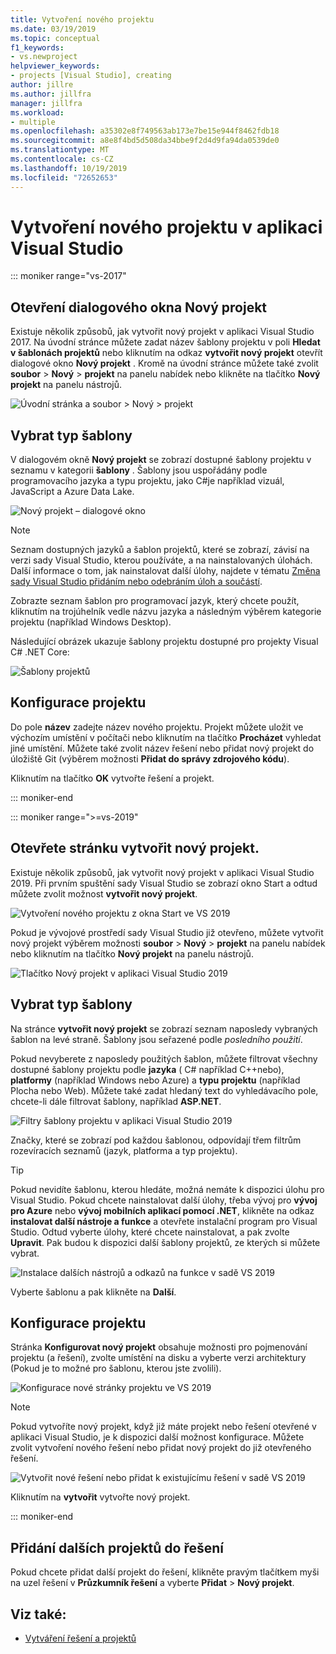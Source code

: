 ```yaml
---
title: Vytvoření nového projektu
ms.date: 03/19/2019
ms.topic: conceptual
f1_keywords:
- vs.newproject
helpviewer_keywords:
- projects [Visual Studio], creating
author: jillre
ms.author: jillfra
manager: jillfra
ms.workload:
- multiple
ms.openlocfilehash: a35302e8f749563ab173e7be15e944f8462fdb18
ms.sourcegitcommit: a8e8f4bd5d508da34bbe9f2d4d9fa94da0539de0
ms.translationtype: MT
ms.contentlocale: cs-CZ
ms.lasthandoff: 10/19/2019
ms.locfileid: "72652653"
---
```

# <a name="create-a-new-project-in-visual-studio"></a>Vytvoření nového projektu v aplikaci Visual Studio

::: moniker range="vs-2017"

## <a name="open-the-new-project-dialog"></a>Otevření dialogového okna Nový projekt

Existuje několik způsobů, jak vytvořit nový projekt v aplikaci Visual Studio 2017. Na úvodní stránce můžete zadat název šablony projektu v poli **Hledat v šablonách projektů** nebo kliknutím na odkaz **vytvořit nový projekt** otevřít dialogové okno **Nový projekt** . Kromě na úvodní stránce můžete také zvolit **soubor**  > **Nový**  > **projekt** na panelu nabídek nebo klikněte na tlačítko **Nový projekt** na panelu nástrojů.

![Úvodní stránka a soubor > Nový > projekt](./media/vside-newproject1.png)

## <a name="select-a-template-type"></a>Vybrat typ šablony

V dialogovém okně **Nový projekt** se zobrazí dostupné šablony projektu v seznamu v kategorii **šablony** . Šablony jsou uspořádány podle programovacího jazyka a typu projektu, jako C#je například vizuál, JavaScript a Azure Data Lake.

![Nový projekt – dialogové okno](./media/vside-newproject-templates-list.png)

> [!NOTE]
> Seznam dostupných jazyků a šablon projektů, které se zobrazí, závisí na verzi sady Visual Studio, kterou používáte, a na nainstalovaných úlohách. Další informace o tom, jak nainstalovat další úlohy, najdete v tématu [Změna sady Visual Studio přidáním nebo odebráním úloh a součástí](../install/modify-visual-studio.md).

Zobrazte seznam šablon pro programovací jazyk, který chcete použít, kliknutím na trojúhelník vedle názvu jazyka a následným výběrem kategorie projektu (například Windows Desktop).

Následující obrázek ukazuje šablony projektu dostupné pro projekty Visual C# .NET Core:

![Šablony projektů](./media/new-project-dialog-net-core.png)

## <a name="configure-your-project"></a>Konfigurace projektu

Do pole **název** zadejte název nového projektu. Projekt můžete uložit ve výchozím umístění v počítači nebo kliknutím na tlačítko **Procházet** vyhledat jiné umístění. Můžete také zvolit název řešení nebo přidat nový projekt do úložiště Git (výběrem možnosti **Přidat do správy zdrojového kódu**).

Kliknutím na tlačítko **OK** vytvořte řešení a projekt.

::: moniker-end

::: moniker range=">=vs-2019"

## <a name="open-the-create-a-new-project-page"></a>Otevřete stránku vytvořit nový projekt.

Existuje několik způsobů, jak vytvořit nový projekt v aplikaci Visual Studio 2019. Při prvním spuštění sady Visual Studio se zobrazí okno Start a odtud můžete zvolit možnost **vytvořit nový projekt**.

![Vytvoření nového projektu z okna Start ve VS 2019](media/vs-2019/start-window-create-new-project.png)

Pokud je vývojové prostředí sady Visual Studio již otevřeno, můžete vytvořit nový projekt výběrem možnosti **soubor** > **Nový** > **projekt** na panelu nabídek nebo kliknutím na tlačítko **Nový projekt** na panelu nástrojů.

![Tlačítko Nový projekt v aplikaci Visual Studio 2019](media/vs-2019/new-project-button.png)

## <a name="select-a-template-type"></a>Vybrat typ šablony

Na stránce **vytvořit nový projekt** se zobrazí seznam naposledy vybraných šablon na levé straně. Šablony jsou seřazené podle *posledního použití*.

Pokud nevyberete z naposledy použitých šablon, můžete filtrovat všechny dostupné šablony projektu podle **jazyka** ( C# například C++nebo), **platformy** (například Windows nebo Azure) a **typu projektu** (například Plocha nebo Web). Můžete také zadat hledaný text do vyhledávacího pole, chcete-li dále filtrovat šablony, například **ASP.NET**.

![Filtry šablony projektu v aplikaci Visual Studio 2019](media/vs-2019/create-new-project-filters.png)

Značky, které se zobrazí pod každou šablonou, odpovídají třem filtrům rozevíracích seznamů (jazyk, platforma a typ projektu).

> [!TIP]
> Pokud nevidíte šablonu, kterou hledáte, možná nemáte k dispozici úlohu pro Visual Studio. Pokud chcete nainstalovat další úlohy, třeba vývoj pro **vývoj pro Azure** nebo **vývoj mobilních aplikací pomocí .NET**, klikněte na odkaz **instalovat další nástroje a funkce** a otevřete instalační program pro Visual Studio. Odtud vyberte úlohy, které chcete nainstalovat, a pak zvolte **Upravit**. Pak budou k dispozici další šablony projektů, ze kterých si můžete vybrat.
>
> ![Instalace dalších nástrojů a odkazů na funkce v sadě VS 2019](media/vs-2019/install-more-tools-features.png)

Vyberte šablonu a pak klikněte na **Další**.

## <a name="configure-your-project"></a>Konfigurace projektu

Stránka **Konfigurovat nový projekt** obsahuje možnosti pro pojmenování projektu (a řešení), zvolte umístění na disku a vyberte verzi architektury (Pokud je to možné pro šablonu, kterou jste zvolili).

![Konfigurace nové stránky projektu ve VS 2019](media/vs-2019/configure-new-project.png)

> [!NOTE]
> Pokud vytvoříte nový projekt, když již máte projekt nebo řešení otevřené v aplikaci Visual Studio, je k dispozici další možnost konfigurace. Můžete zvolit vytvoření nového řešení nebo přidat nový projekt do již otevřeného řešení.
>
> ![Vytvořit nové řešení nebo přidat k existujícímu řešení v sadě VS 2019](media/vs-2019/configure-new-project-solution.png)

Kliknutím na **vytvořit** vytvořte nový projekt.

::: moniker-end

## <a name="add-additional-projects-to-a-solution"></a>Přidání dalších projektů do řešení

Pokud chcete přidat další projekt do řešení, klikněte pravým tlačítkem myši na uzel řešení v **Průzkumník řešení** a vyberte **Přidat**  > **Nový projekt**.

## <a name="see-also"></a>Viz také:

- [Vytváření řešení a projektů](creating-solutions-and-projects.md)
